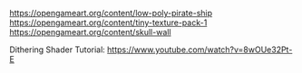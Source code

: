 https://opengameart.org/content/low-poly-pirate-ship
https://opengameart.org/content/tiny-texture-pack-1
https://opengameart.org/content/skull-wall


Dithering Shader Tutorial:
https://www.youtube.com/watch?v=8wOUe32Pt-E
